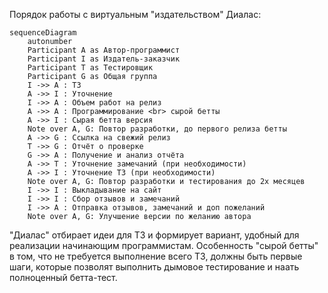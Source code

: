 Порядок работы с виртуальным "издательством" Диалас:

```mermaid
sequenceDiagram
    autonumber
    Participant A as Автор-программист
    Participant I as Издатель-заказчик
    Participant T as Тестировщик
    Participant G as Общая группа
    I ->> A : ТЗ
    A ->> I : Уточнение
    I ->> A : Объем работ на релиз
    A ->> A : Программирование <br> сырой бетты
    A ->> I : Сырая бетта версия
    Note over A, G: Повтор разработки, до первого релиза бетты
    A ->> G : Ссылка на свежий релиз
    T ->> G : Отчёт о проверке
    G ->> A : Получение и анализ отчёта
    A ->> T : Уточнение замечаний (при необходимости)
    A ->> I : Уточнение ТЗ (при необходимости)
    Note over A, G: Повтор разработки и тестирования до 2х месяцев
    I ->> I : Выкладывание на сайт
    I ->> I : Сбор отзывов и замечаний
    I ->> A : Отправка отзывов, замечаний и доп пожеланий
    Note over A, G: Улучшение версии по желанию автора
```

"Диалас" отбирает идеи для ТЗ и формирует вариант, удобный для реализации начинающим программистам. 
Особенность "сырой бетты" в том, что не требуется выполнение всего ТЗ, должны быть первые шаги, которые позволят выполнить дымовое тестирование и наать полноценный бетта-тест.
